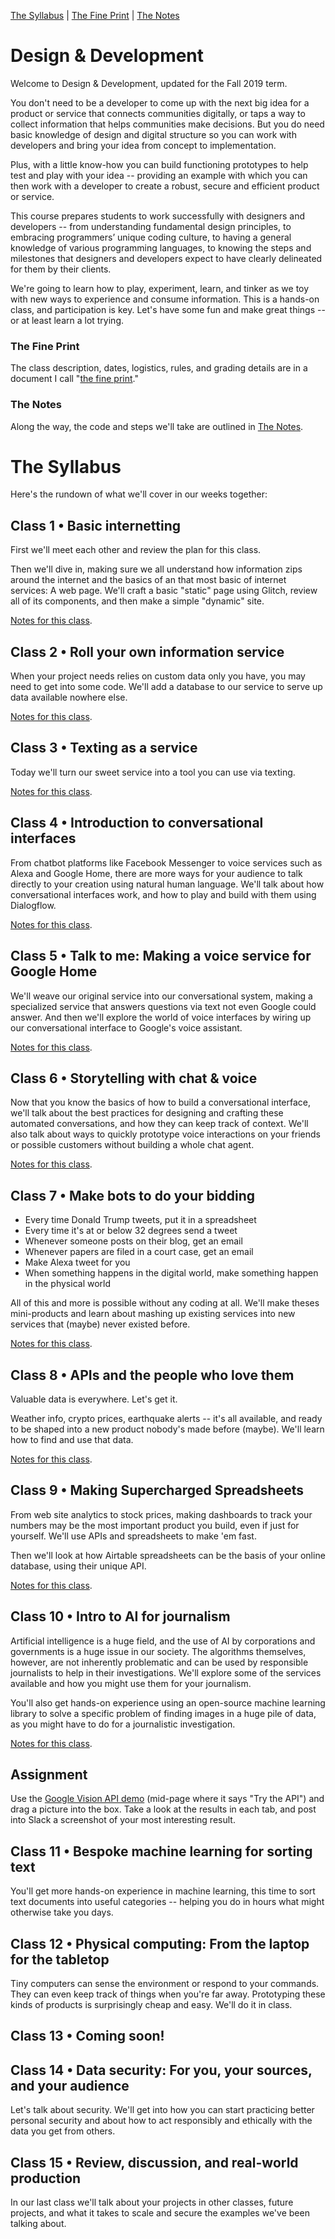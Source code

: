 [The Syllabus](./README.md) | [The Fine Print](./THE_FINE_PRINT.md) | [The Notes](./THE_NOTES.md)

# Design & Development

Welcome to Design & Development, updated for the Fall 2019 term.

You don't need to be a developer to come up with the next big idea for a product or service that connects communities digitally, or taps a way to collect information that helps communities make decisions. But you do need basic knowledge of design and digital structure so you can work with developers and bring your idea from concept to implementation.

Plus, with a little know-how you can build functioning prototypes to help test and play with your idea -- providing an example with which you can then work with a developer to create a robust, secure and efficient product or service.

This course prepares students to work successfully with designers and developers -- from understanding fundamental design principles, to embracing programmers’ unique coding culture, to having a general knowledge of various programming languages, to knowing the steps and milestones that designers and developers expect to have clearly delineated for them by their clients.

We're going to learn how to play, experiment, learn, and tinker as we toy with new ways to experience and consume information. This is a hands-on class, and participation is key. Let's have some fun and make great things -- or at least learn a lot trying.

### The Fine Print

The class description, dates, logistics, rules, and grading details are in a document I call "[the fine print](./THE_FINE_PRINT.md)."

### The Notes

Along the way, the code and steps we'll take are outlined in [The Notes](./THE_NOTES.md).

# The Syllabus

Here's the rundown of what we'll cover in our weeks together:

## Class 1 • Basic internetting

First we'll meet each other and review the plan for this class.

Then we'll dive in, making sure we all understand how information zips around the internet and the basics of an that most basic of internet services: A web page. We'll craft a basic "static" page using Glitch, review all of its components, and then make a simple "dynamic" site.

<a href="https://keefe.cc/newmark-design-development/THE_NOTES.html#class1">Notes for this class</a>.

## Class 2 • Roll your own information service

When your project needs relies on custom data only you have, you may need to get into some code. We'll add a database to our service to serve up data available nowhere else.

<a href="https://keefe.cc/newmark-design-development/THE_NOTES.html#class2">Notes for this class</a>.

## Class 3 • Texting as a service

Today we'll turn our sweet service into a tool you can use via texting.

<a href="https://keefe.cc/newmark-design-development/THE_NOTES.html#class3">Notes for this class</a>.

## Class 4 • Introduction to conversational interfaces

From chatbot platforms like Facebook Messenger to voice services such as Alexa and Google Home, there are more ways for your audience to talk directly to your creation using natural human language. We'll talk about how conversational interfaces work, and how to play and build with them using Dialogflow.

<a href="https://keefe.cc/newmark-design-development/THE_NOTES.html#class4">Notes for this class</a>.

## Class 5 • Talk to me: Making a voice service for Google Home

We'll weave our original service into our conversational system, making a specialized service that answers questions via text not even Google could answer. And then we'll explore the world of voice interfaces by wiring up our conversational interface to Google's voice assistant.

<a href="https://keefe.cc/newmark-design-development/THE_NOTES.html#class5">Notes for this class</a>.

## Class 6 • Storytelling with chat & voice

Now that you know the basics of how to build a conversational interface, we'll talk about the best practices for designing and crafting these automated conversations, and how they can keep track of context. We'll also talk about ways to quickly prototype voice interactions on your friends or possible customers without building a whole chat agent.

<a href="https://keefe.cc/newmark-design-development/THE_NOTES.html#class6">Notes for this class</a>.

## Class 7 • Make bots to do your bidding

- Every time Donald Trump tweets, put it in a spreadsheet
- Every time it's at or below 32 degrees send a tweet
- Whenever someone posts on their blog, get an email
- Whenever papers are filed in a court case, get an email 
- Make Alexa tweet for you
- When something happens in the digital world, make something happen in the physical world

All of this and more is possible without any coding at all. We'll make theses mini-products and learn about mashing up existing services into new services that (maybe) never existed before.

<a href="https://keefe.cc/newmark-design-development/THE_NOTES.html#class7">Notes for this class</a>.

## Class 8 • APIs and the people who love them

Valuable data is everywhere. Let's get it.

Weather info, crypto prices, earthquake alerts -- it's all available, and ready to be shaped into a new product nobody's made before (maybe). We'll learn how to find and use that data.

<a href="https://keefe.cc/newmark-design-development/THE_NOTES.html#class8">Notes for this class</a>.

## Class 9 • Making Supercharged Spreadsheets

From web site analytics to stock prices, making dashboards to track your numbers may be the most important product you build, even if just for yourself. We'll use APIs and spreadsheets to make 'em fast.

Then we'll look at how Airtable spreadsheets can be the basis of your online database, using their unique API.

<a href="https://keefe.cc/newmark-design-development/THE_NOTES.html#class9">Notes for this class</a>.

## Class 10 • Intro to AI for journalism

Artificial intelligence is a huge field, and the use of AI by corporations and governments is a huge issue in our society. The algorithms themselves, however, are not inherently problematic and can be used by responsible journalists to help in their investigations. We'll explore some of the services available and how you might use them for your journalism.

You'll also get hands-on experience using an open-source machine learning library to solve a specific problem of finding images in a huge pile of data, as you might have to do for a journalistic investigation.

<a href="https://keefe.cc/newmark-design-development/THE_NOTES.html#class10">Notes for this class</a>.

## Assignment

Use the [Google Vision API demo](https://cloud.google.com/vision/) (mid-page where it says "Try the API") and drag a picture into the box. Take a look at the results in each tab, and post into Slack a screenshot of your most interesting result.

## Class 11 • Bespoke machine learning for sorting text

You'll get more hands-on experience in machine learning, this time to sort text documents into useful categories -- helping you do in hours what might otherwise take you days.

<!-- <a href="https://keefe.cc/newmark-design-development/THE_NOTES.html#class11">Notes for this class</a>. -->

## Class 12 • Physical computing: From the laptop for the tabletop

Tiny computers can sense the environment or respond to your commands. They can even keep track of things when you're far away. Prototyping these kinds of products is surprisingly cheap and easy. We'll do it in class.

<!-- <a href="https://keefe.cc/newmark-design-development/THE_NOTES.html#class13">Notes for this class</a>. -->

## Class 13 • Coming soon!

## Class 14 • Data security: For you, your sources, and your audience

Let's talk about security. We'll get into how you can start practicing better personal security and about how to act responsibly and ethically with the data you get from others.

<!-- <a href="https://keefe.cc/newmark-design-development/THE_NOTES.html#class14">Notes for this class</a>. -->

## Class 15 • Review, discussion, and real-world production

In our last class we'll talk about your projects in other classes, future projects, and what it takes to scale and secure the examples we've been talking about.

<!-- <a href="https://keefe.cc/newmark-design-development/THE_NOTES.html#class15">Notes for this class</a>. -->
